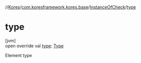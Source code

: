 //[Kores](../../../index.md)/[com.koresframework.kores.base](../index.md)/[InstanceOfCheck](index.md)/[type](type.md)

# type

[jvm]\
open override val [type](type.md): [Type](https://docs.oracle.com/javase/8/docs/api/java/lang/reflect/Type.html)

Element type
